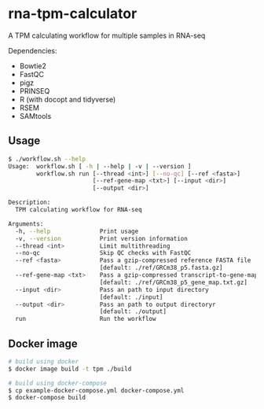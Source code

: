 rna-tpm-calculator
==================

A TPM calculating workflow for multiple samples in RNA-seq

Dependencies:

- Bowtie2
- FastQC
- pigz
- PRINSEQ
- R (with docopt and tidyverse)
- RSEM
- SAMtools

Usage
-----

```sh
$ ./workflow.sh --help
Usage:  workflow.sh [ -h | --help | -v | --version ]
        workflow.sh run [--thread <int>] [--no-qc] [--ref <fasta>]
                        [--ref-gene-map <txt>] [--input <dir>]
                        [--output <dir>]

Description:
  TPM calculating workflow for RNA-seq

Arguments:
  -h, --help              Print usage
  -v, --version           Print version information
  --thread <int>          Limit multithreading
  --no-qc                 Skip QC checks with FastQC
  --ref <fasta>           Pass a gzip-compressed reference FASTA file
                          [default: ./ref/GRCm38_p5.fasta.gz]
  --ref-gene-map <txt>    Pass a gzip-compressed transcript-to-gene-map file
                          [default: ./ref/GRCm38_p5_gene_map.txt.gz]
  --input <dir>           Pass an path to input directory
                          [default: ./input]
  --output <dir>          Pass an path to output directoryr
                          [default: ./output]
  run                     Run the workflow
```

Docker image
------------

```sh
# build using docker
$ docker image build -t tpm ./build

# build using docker-compose
$ cp example-docker-compose.yml docker-compose.yml
$ docker-compose build
```
